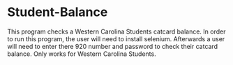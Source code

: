# Student-Balance
This program checks a Western Carolina Students catcard balance.
In order to run this program, the user will need to install selenium. 
Afterwards a user will need to enter there 920 number and password to check their catcard balance.
Only works for Western Carolina Students.
